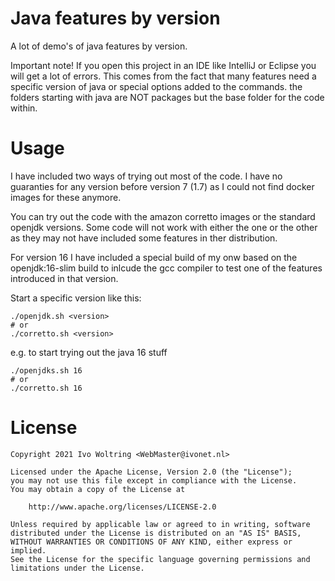 # Java features by version

A lot of demo's of java features by version.

Important note!
If you open this project in an IDE like IntelliJ or Eclipse you will get a lot 
of errors.
This comes from the fact that many features need a specific version of java or 
special options added to the commands.
the folders starting with java<version> are NOT packages but the base folder for the code within.

# Usage

I have included two ways of trying out most of the code. 
I have no guaranties for any version before version 7 (1.7) as I could not find docker images for these
anymore.

You can try out the code with the amazon corretto images or the standard openjdk versions.
Some code will not work with either the one or the other as they may not have included some features in ther
distribution.

For version 16 I have included a special build of my onw based on the openjdk:16-slim build to inlcude the 
gcc compiler to test one of the features introduced in that version.


Start a specific version like this:

```shell
./openjdk.sh <version>
# or
./corretto.sh <version>
```

e.g. to start trying out the java 16 stuff

```shell
./openjdks.sh 16
# or
./corretto.sh 16
```


# License

    Copyright 2021 Ivo Woltring <WebMaster@ivonet.nl>
    
    Licensed under the Apache License, Version 2.0 (the "License");
    you may not use this file except in compliance with the License.
    You may obtain a copy of the License at
    
        http://www.apache.org/licenses/LICENSE-2.0
    
    Unless required by applicable law or agreed to in writing, software
    distributed under the License is distributed on an "AS IS" BASIS,
    WITHOUT WARRANTIES OR CONDITIONS OF ANY KIND, either express or implied.
    See the License for the specific language governing permissions and
    limitations under the License.

